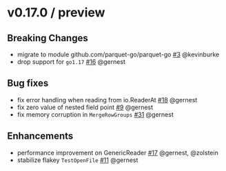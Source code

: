  # v0.17.0 / preview

 ## Breaking Changes

 -  migrate to module github.com/parquet-go/parquet-go [#3](https://github.com/parquet-go/parquet-go/pull/3) @kevinburke 
 -  drop support for `go1.17` [#16](https://github.com/parquet-go/parquet-go/pull/16) @gernest

 ## Bug fixes

 - fix error handling when reading from io.ReaderAt  [#18](https://github.com/parquet-go/parquet-go/pull/18) @gernest
 - fix zero value of nested field point [#9](https://github.com/parquet-go/parquet-go/pull/9) @gernest
 - fix memory corruption in `MergeRowGroups` [#31](https://github.com/parquet-go/parquet-go/pull/31) @gernest

 ## Enhancements
 - performance improvement on GenericReader [#17](https://github.com/parquet-go/parquet-go/pull/17) @gernest, @zolstein
 - stabilize flakey `TestOpenFile` [#11](https://github.com/parquet-go/parquet-go/pull/11) @gernest
